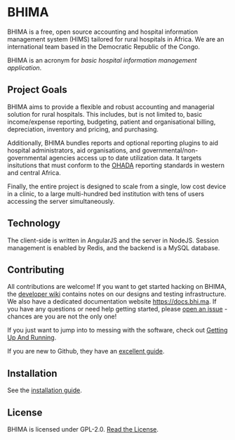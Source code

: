 BHIMA
=================

BHIMA is a free, open source accounting and hospital information management system
(HIMS) tailored for rural hospitals in Africa.  We are an international team
based in the Democratic Republic of the Congo.

BHIMA is an acronym for _basic hospital information management application_.

Project Goals
--------------------

BHIMA aims to provide a flexible and robust accounting and managerial solution
for rural hospitals.  This includes, but is not limited to, basic income/expense
reporting, budgeting, patient and organisational billing, depreciation,
inventory and pricing, and purchasing.

Additionally, BHIMA bundles reports and optional reporting plugins to aid
hospital administrators, aid organisations, and governmental/non-governmental
agencies access up to date utilization data.  It targets insitutions that must conform
to the [OHADA](https://en.wikipedia.org/wiki/OHADA) reporting standards in western
and central Africa.

Finally, the entire project is designed to scale from a single, low cost device
in a clinic, to a large multi-hundred bed institution with tens of users
accessing the server simultaneously.

Technology
---------------

The client-side is written in AngularJS and the server in NodeJS.  Session management
is enabled by Redis, and the backend is a MySQL database.

Contributing
---------------
All contributions are welcome!  If you want to get started hacking on BHIMA, the
[developer wiki](https://github.com/IMA-WorldHealth/bhima/wiki) contains notes
on our designs and testing infrastructure.  We also have a dedicated documentation
website https://docs.bhi.ma.  If you have any questions or need help getting started,
please [open an issue](https://github.com/IMA-WorldHealth/bhima/issues/new) - chances
are you are not the only one!

If you just want to jump into to messing with the software, check out [Getting Up And Running](https://github.com/IMA-WorldHealth/bhima/wiki/Getting-Up-and-Running).

If you are new to Github, they have an [excellent guide](https://docs.github.com/en/github/getting-started-with-github).

Installation
-------------------
See the [installation guide](https://docs.bhi.ma/en/for-developers/installing-bhima.html).

License
---------------
BHIMA is licensed under GPL-2.0.  [Read the License](./LICENSE).
